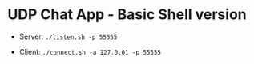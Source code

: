 # UDP Chat App - Basic Shell version

* Server:
```./listen.sh -p 55555```

* Client:
```./connect.sh -a 127.0.01 -p 55555```


